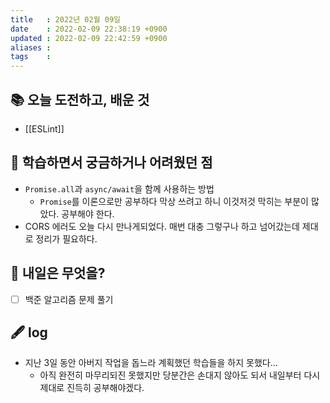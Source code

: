 ```yaml
---
title   : 2022년 02월 09일 
date    : 2022-02-09 22:38:19 +0900
updated : 2022-02-09 22:42:59 +0900
aliases : 
tags    : 
---
```

## 📚 오늘 도전하고, 배운 것
- [[ESLint]]
## 🤔 학습하면서 궁금하거나 어려웠던 점 
- `Promise.all`과 `async/await`을 함께 사용하는 방법  
	- `Promise`를 이론으로만 공부하다 막상 쓰려고 하니 이것저것 막히는 부분이 많았다. 공부해야 한다.  
- CORS 에러도 오늘 다시 만나게되었다. 매번 대충 그렇구나 하고 넘어갔는데 제대로 정리가 필요하다.

## 🌅 내일은 무엇을?
- [ ] 백준 알고리즘 문제 풀기

## 🖋 log
- 지난 3일 동안 아버지 작업을 돕느라 계획했던 학습들을 하지 못했다...
  - 아직 완전히 마무리되진 못했지만 당분간은 손대지 않아도 되서 내일부터 다시 제대로 진득히 공부해야겠다.
 
